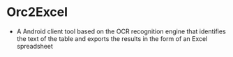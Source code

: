 # Orc2Excel
* A Android client tool based on the OCR recognition engine that identifies the text of the table and exports the results in the form of an Excel spreadsheet
